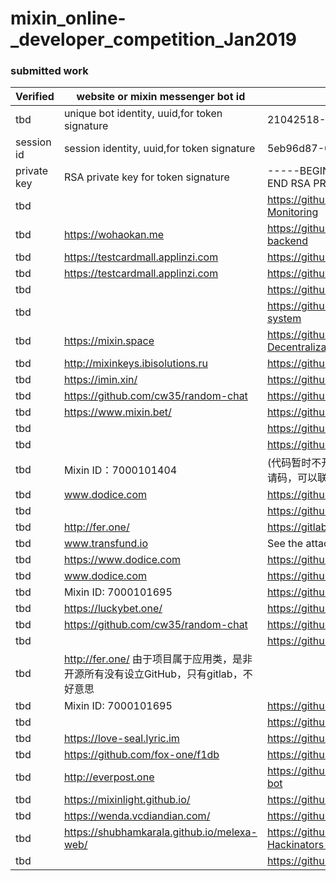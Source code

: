 # mixin_online-_developer_competition_Jan2019

### submitted work


| Verified | website or mixin messenger bot id                                  |   github address                                         |
| --- | -------------------------------------------- |  -------------------------------------------------
| tbd | unique bot identity, uuid,for token signature | 21042518-85c7-4903-bb19-f311813d1f51          |
| session id | session identity, uuid,for token signature | 5eb96d87-028e-4199-a6d3-6fc7da8dfe41          |
| private key | RSA private key for token signature  | -----BEGIN RSA PRIVATE KEY----- -----END RSA PRIVATE KEY-----|
| tbd | 	| https://github.com/sumanthwhy/smart-Energy-Monitoring |
| tbd | https://wohaokan.me	| https://github.com/liusining/wohaokan.me-backend |
| tbd | https://testcardmall.applinzi.com |	https://github.com/lijianld/superCardMall |
| tbd | https://testcardmall.applinzi.com	 |	https://github.com/lijianld/superCardMall |
| tbd | 	 |	https://github.com/ewnk/grouphelper |
| tbd | 	 |	https://github.com/nirdesh27/regionalTransport-system |
| tbd | https://mixin.space	 |	https://github.com/kurisu-public/Mixin-Decentralization-BBS |
| tbd | http://mixinkeys.ibisolutions.ru	 |	https://github.com/if1242/MixinKeys |
| tbd | https://imin.xin/	 |	https://github.com/an-lee/iminxin |
| tbd | https://github.com/cw35/random-chat	 |	https://github.com/cw35/random-chat |
| tbd | https://www.mixin.bet/	 |	https://github.com/lotter1988/lottery |
| tbd | 	 |	https://github.com/Alexygui/Gobang |
| tbd | 	 |	https://github.com/exinone/exincore |
| tbd | 	Mixin ID：7000101404     |	       (代码暂时不开放，目前机器人的二维码申请需要邀请码，可以联系我） |
| tbd | www.dodice.com  |		https://github.com/soooooooon/rock |
| tbd | 	 |	https://github.com/ExinOne/mixin-sdk-php |
| tbd | http://fer.one/	 |	https://gitlab.com/block_shine |
| tbd | www.transfund.io	 |	See the attachment below |
| tbd | https://www.dodice.com	 |	https://github.com/soooooooon/rock.git |
| tbd | www.dodice.com	 |	https://github.com/yiplee/Rock |
| tbd | Mixin ID: 7000101695	 |	https://github.com/MooooonStar/ant |
| tbd | https://luckybet.one/	 |	https://github.com/luckybetone |
| tbd | https://github.com/cw35/random-chat	 |	https://github.com/cw35/random-chat |
| tbd | 	 |	https://github.com/cw35/f1bank |
| tbd | http://fer.one/	由于项目属于应用类，是非开源所有没有设立GitHub，只有gitlab，不好意思 |	 |
| tbd | Mixin ID: 7000101695	 |	https://github.com/MooooonStar/ant |
| tbd | 	 |	https://github.com/lotter1988/lottery |
| tbd | https://love-seal.lyric.im	 |	https://github.com/lyricat/love-seal |
| tbd | https://github.com/fox-one/f1db	 |	https://github.com/fox-one/f1db |
| tbd | http://everpost.one	 |	https://github.com/caosbad/ever-post-mixin-bot |
| tbd | https://mixinlight.github.io/	 |	https://github.com/MixinLight/mixin-light-wallet |
| tbd | https://wenda.vcdiandian.com/	 |	https://github.com/xiudongy/flarum |
| tbd | https://shubhamkarala.github.io/melexa-web/ |		https://github.com/iamkumarji/MixinApp-Hackinators- |
| tbd | 	 |	https://github.com/mkohli21/BlockGrants |
